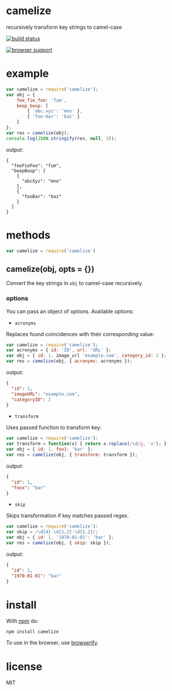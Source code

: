 # camelize

recursively transform key strings to camel-case

[![build status](https://secure.travis-ci.org/substack/camelize.png)](http://travis-ci.org/substack/camelize)

[![browser support](https://ci.testling.com/substack/camelize.png)](http://ci.testling.com/substack/camelize)

# example

``` js
var camelize = require('camelize');
var obj = {
    fee_fie_foe: 'fum',
    beep_boop: [
        { 'abc.xyz': 'mno' },
        { 'foo-bar': 'baz' }
    ]
};
var res = camelize(obj);
console.log(JSON.stringify(res, null, 2));
```

output:

```
{
  "feeFieFoe": "fum",
  "beepBoop": [
    {
      "abcXyz": "mno"
    },
    {
      "fooBar": "baz"
    }
  ]
}
```

# methods

``` js
var camelize = require('camelize')
```

## camelize(obj, opts = {})

Convert the key strings in `obj` to camel-case recursively.

### options

You can pass an object of options. Available options:

- `acronyms`

Replaces found coincidences with their corresponding value:

```js
var camelize = require('camelize');
var acronyms = { id: 'ID', url: 'URL' };
var obj = { id: 1, image_url 'example.com', category_id: 2 };
var res = camelize(obj, { acronyms: acronyms });
```

output:

```json
{
  "id": 1,
  "imageURL": "example.com",
  "categoryID": 2
}
```

- `transform`

Uses passed function to transform key:

```js
var camelize = require('camelize'):
var transform = function(x) { return x.replace(/\d/g, 'x'); }
var obj = { id: 1, foo1: 'bar' };
var res = camelize(obj, { transform: transform });
```

output:

```json
{
  "id": 1,
  "foox": "bar"
}
```

- `skip`

Skips transformation if key matches passed regex.

```js
var camelize = require('camelize'):
var skip = /\d{4}-\d{1,2}-\d{1,2}/;
var obj = { id: 1, '1970-01-01': 'bar' };
var res = camelize(obj, { skip: skip });
```

output:

```json
{
  "id": 1,
  "1970-01-01": "bar"
}
```

# install

With [npm](https://npmjs.org) do:

```
npm install camelize
```

To use in the browser, use [browserify](http://browserify.org).

# license

MIT

